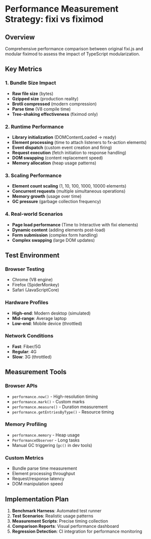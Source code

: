 # Performance Measurement Strategy: fixi vs fiximod

## Overview

Comprehensive performance comparison between original fixi.js and modular fiximod to assess the impact of TypeScript modularization.

## Key Metrics

### 1. Bundle Size Impact
- **Raw file size** (bytes)
- **Gzipped size** (production reality)
- **Brotli compressed** (modern compression)
- **Parse time** (V8 compile time)
- **Tree-shaking effectiveness** (fiximod only)

### 2. Runtime Performance
- **Library initialization** (DOMContentLoaded → ready)
- **Element processing** (time to attach listeners to fx-action elements)
- **Event dispatch** (custom event creation and firing)
- **Request execution** (fetch initiation to response handling)
- **DOM swapping** (content replacement speed)
- **Memory allocation** (heap usage patterns)

### 3. Scaling Performance
- **Element count scaling** (1, 10, 100, 1000, 10000 elements)
- **Concurrent requests** (multiple simultaneous operations)
- **Memory growth** (usage over time)
- **GC pressure** (garbage collection frequency)

### 4. Real-world Scenarios
- **Page load performance** (Time to Interactive with fixi elements)
- **Dynamic content** (adding elements post-load)
- **Form submission** (complex form handling)
- **Complex swapping** (large DOM updates)

## Test Environment

### Browser Testing
- Chrome (V8 engine)
- Firefox (SpiderMonkey)
- Safari (JavaScriptCore)

### Hardware Profiles
- **High-end**: Modern desktop (simulated)
- **Mid-range**: Average laptop
- **Low-end**: Mobile device (throttled)

### Network Conditions
- **Fast**: Fiber/5G
- **Regular**: 4G
- **Slow**: 3G (throttled)

## Measurement Tools

### Browser APIs
- `performance.now()` - High-resolution timing
- `performance.mark()` - Custom marks
- `performance.measure()` - Duration measurement
- `performance.getEntriesByType()` - Resource timing

### Memory Profiling
- `performance.memory` - Heap usage
- `PerformanceObserver` - Long tasks
- Manual GC triggering (`gc()` in dev tools)

### Custom Metrics
- Bundle parse time measurement
- Element processing throughput
- Request/response latency
- DOM manipulation speed

## Implementation Plan

1. **Benchmark Harness**: Automated test runner
2. **Test Scenarios**: Realistic usage patterns  
3. **Measurement Scripts**: Precise timing collection
4. **Comparison Reports**: Visual performance dashboard
5. **Regression Detection**: CI integration for performance monitoring